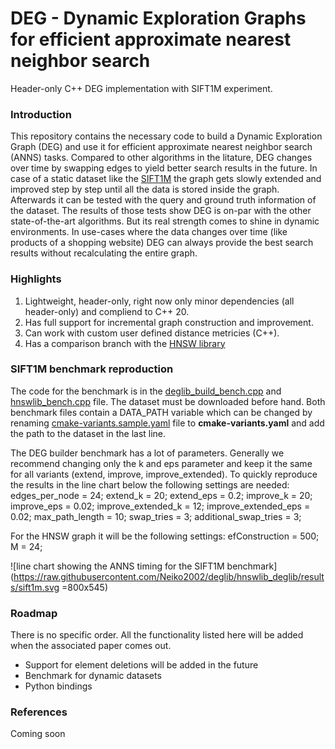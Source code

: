 # DEG - Dynamic Exploration Graphs for efficient approximate nearest neighbor search
Header-only C++ DEG implementation with SIFT1M experiment.

### Introduction
This repository contains the necessary code to build a Dynamic Exploration Graph (DEG) and use it for efficient approximate nearest neighbor search (ANNS) tasks. Compared to other algorithms in the litature, DEG changes over time by swapping edges to yield better search results in the future. In case of a static dataset like the [SIFT1M](http://corpus-texmex.irisa.fr/) the graph gets slowly extended and improved step by step until all the data is stored inside the graph. Afterwards it can be tested with the query and ground truth information of the dataset. The results of those tests show DEG is on-par with the other state-of-the-art algorithms. But its real strength comes to shine in dynamic environments. In use-cases where the data changes over time (like products of a shopping website) DEG can always provide the best search results without recalculating the entire graph.

### Highlights
1) Lightweight, header-only, right now only minor dependencies (all header-only) and compliend to C++ 20.
2) Has full support for incremental graph construction and improvement. 
3) Can work with custom user defined distance metricies (C++).
4) Has a comparison branch with the [HNSW library](https://github.com/nmslib/hnswlib)

### SIFT1M benchmark reproduction
The code for the benchmark is in the [deglib_build_bench.cpp](https://github.com/Neiko2002/deglib/blob/hnswlib_deglib/benchmark/src/deglib_build_bench.cpp "deglib_build_bench.cpp") and [hnswlib_bench.cpp](https://github.com/Neiko2002/deglib/blob/hnswlib_deglib/benchmark/src/hnswlib_bench.cpp "hnswlib_bench.cpp") file. The dataset must be downloaded before hand. Both benchmark files contain a DATA_PATH variable which can be changed by renaming [cmake-variants.sample.yaml](https://github.com/Neiko2002/deglib/blob/hnswlib_deglib/cmake-variants.sample.yaml "cmake-variants.sample.yaml") file to **cmake-variants.yaml** and add the path to the dataset in the last line.

The DEG builder benchmark has a lot of parameters. Generally we recommend changing only the k and eps parameter and keep it the same for all variants (extend, improve, improve_extended). To quickly reproduce the results in the line chart below the following settings are needed:
edges_per_node = 24;
extend_k = 20; 
extend_eps = 0.2;
improve_k = 20;
improve_eps = 0.02;
improve_extended_k = 12;
improve_extended_eps = 0.02;
max_path_length = 10;
swap_tries = 3;
additional_swap_tries = 3;

For the HNSW graph it will be the following settings:
efConstruction = 500;
M = 24;

![line chart showing the ANNS timing for the SIFT1M benchmark](https://raw.githubusercontent.com/Neiko2002/deglib/hnswlib_deglib/results/sift1m.svg =800x545)

### Roadmap
There is no specific order. All the functionality listed here will be added when the associated paper comes out.
- Support for element deletions will be added in the future
- Benchmark for dynamic datasets
- Python bindings


### References

Coming soon